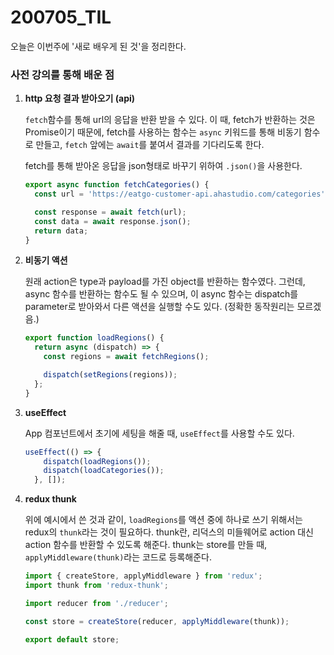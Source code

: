 200705_TIL
===

오늘은 이번주에 '새로 배우게 된 것'을 정리한다.

### 사전 강의를 통해 배운 점

1. **http 요청 결과 받아오기 (api)**

    ```fetch```함수를 통해 url의 응답을 반환 받을 수 있다. 이 때, fetch가 반환하는 것은 Promise이기 때문에, fetch를 사용하는 함수는 ```async``` 키워드를 통해 비동기 함수로 만들고, ```fetch``` 앞에는 ```await```를 붙여서 결과를 기다리도록 한다.

    fetch를 통해 받아온 응답을 json형태로 바꾸기 위하여 ```.json()```을 사용한다.

    ```javascript
    export async function fetchCategories() {
      const url = 'https://eatgo-customer-api.ahastudio.com/categories';

      const response = await fetch(url);
      const data = await response.json();
      return data;
    }
    ```

2. **비동기 액션**

    원래 action은 type과 payload를 가진 object를 반환하는 함수였다. 그런데, async 함수를 반환하는 함수도 될 수 있으며, 이 async 함수는 dispatch를 parameter로 받아와서 다른 액션을 실행할 수도 있다. (정확한 동작원리는 모르겠음.)

    ```javascript
    export function loadRegions() {
      return async (dispatch) => {
        const regions = await fetchRegions();

        dispatch(setRegions(regions));
      };
    }
    ```

3. **useEffect**

    App 컴포넌트에서 초기에 세팅을 해줄 때, ```useEffect```를 사용할 수도 있다.

    ```javascript
    useEffect(() => {
        dispatch(loadRegions());
        dispatch(loadCategories());
      }, []);
    ```

4. **redux thunk**

    위에 예시에서 쓴 것과 같이, ```loadRegions```를 액션 중에 하나로 쓰기 위해서는 redux의 ```thunk```라는 것이 필요하다. thunk란, 리덕스의 미들웨어로 action 대신 action 함수를 반환할 수 있도록 해준다. thunk는 store를 만들 때, ```applyMiddleware(thunk)```라는 코드로 등록해준다.

    ```javascript
    import { createStore, applyMiddleware } from 'redux';
    import thunk from 'redux-thunk';

    import reducer from './reducer';

    const store = createStore(reducer, applyMiddleware(thunk));

    export default store;
    ```

